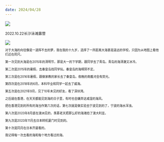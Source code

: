 ```yaml
---
date: 2024/04/28
---
```

<img src="https://cdn.jsdelivr.net/gh/lifeiny/imageField/plog/camping7_1.jpg"/>

<small>2022.10.22长沙泳滩露营<small/>

<img src="https://cdn.jsdelivr.net/gh/lifeiny/imageField/plog/camping7_2.jpg"/>



对于大海的向往像是一道挥不去的梦，我在我的十九岁，选择了一所距离大海甚是遥远的学校，只因为从地图上看他们近在咫尺。

第一次见到大海是在2015年的清明节，那是大一的下学期，跟同学去了青岛。青岛的海清澈又冰冷。

第二次是2015年的暑假，去秦皇岛找同学玩。秦皇岛的海晴阴不定。

第三次是在2016年暑假，跟做家教的家长去了秦皇岛。夜晚的南戴河会有荧光。

第四次是在2018年的6月，本科毕业和同学一起去了威海。

第五次是在2021年9月，见了10年未见的好友，看了深圳湾。

之后就在香港，在天天都能见到海的日子里，有时也会嫌弃这咸湿的海风。

把在香港见到的所有的海当作第六次的话，第七次就是做实验去宁波见到的了，宁波的海水浑浊。

第八次是2023年8月底在澳洲见的，羡慕老天把那么好的海滩给了澳大利亚。

第九次是2023年11月去日本转机厦门时见到的。

第十次是同月在日本芥屋看的。

我记得每一次去看的海和每个地方看过的海。

